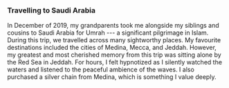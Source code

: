 ### Travelling to Saudi Arabia

In December of 2019, my grandparents took me alongside my siblings and cousins to Saudi Arabia for Umrah --- a significant pilgrimage in Islam. During this trip, we travelled across many sightworthy places. My favourite destinations included the cities of Medina, Mecca, and Jeddah. However, my greatest and most cherished memory from this trip was sitting alone by the Red Sea in Jeddah. For hours, I felt hypnotized as I silently watched the waters and listened to the peaceful ambience of the waves. I also purchased a silver chain from Medina, which is something I value deeply.  